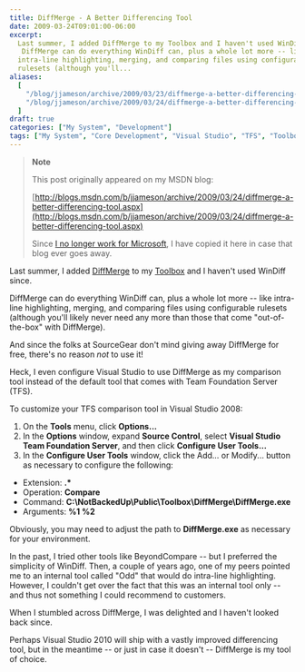 ```yaml
---
title: DiffMerge - A Better Differencing Tool
date: 2009-03-24T09:01:00-06:00
excerpt:
  Last summer, I added DiffMerge to my Toolbox and I haven't used WinDiff since.
   DiffMerge can do everything WinDiff can, plus a whole lot more -- like
  intra-line highlighting, merging, and comparing files using configurable
  rulesets (although you'll...
aliases:
  [
    "/blog/jjameson/archive/2009/03/23/diffmerge-a-better-differencing-tool.aspx",
    "/blog/jjameson/archive/2009/03/24/diffmerge-a-better-differencing-tool.aspx",
  ]
draft: true
categories: ["My System", "Development"]
tags: ["My System", "Core Development", "Visual Studio", "TFS", "Toolbox"]
---
```


> **Note**
>
> This post originally appeared on my MSDN blog:
>
> [http://blogs.msdn.com/b/jjameson/archive/2009/03/24/diffmerge-a-better-differencing-tool.aspx](http://blogs.msdn.com/b/jjameson/archive/2009/03/24/diffmerge-a-better-differencing-tool.aspx)
>
> Since
> [I no longer work for Microsoft](/blog/jjameson/2011/09/02/last-day-with-microsoft),
> I have copied it here in case that blog ever goes away.

Last summer, I added [DiffMerge](http://www.sourcegear.com/diffmerge/) to my
[Toolbox](/blog/jjameson/2007/03/22/backedup-and-notbackedup) and I haven't used
WinDiff since.

DiffMerge can do everything WinDiff can, plus a whole lot more -- like
intra-line highlighting, merging, and comparing files using configurable
rulesets (although you'll likely never need any more than those that come
"out-of-the-box" with DiffMerge).

And since the folks at SourceGear don't mind giving away DiffMerge for free,
there's no reason *not* to use it!

Heck, I even configure Visual Studio to use DiffMerge as my comparison tool
instead of the default tool that comes with Team Foundation Server (TFS).

To customize your TFS comparison tool in Visual Studio 2008:

1. On the **Tools** menu, click **Options...**
2. In the **Options** window, expand **Source Control**, select **Visual Studio
   Team Foundation Server**, and then click **Configure User Tools...**
3. In the **Configure User Tools** window, click the Add... or Modify... button
   as necessary to configure the following:

- Extension: **.\***
- Operation: **Compare**
- Command: **C:\NotBackedUp\Public\Toolbox\DiffMerge\DiffMerge.exe**
- Arguments: **%1 %2**

Obviously, you may need to adjust the path to **DiffMerge.exe** as necessary for
your environment.

In the past, I tried other tools like BeyondCompare -- but I preferred the
simplicity of WinDiff. Then, a couple of years ago, one of my peers pointed me
to an internal tool called "Odd" that would do intra-line highlighting. However,
I couldn't get over the fact that this was an internal tool only -- and thus not
something I could recommend to customers.

When I stumbled across DiffMerge, I was delighted and I haven't looked back
since.

Perhaps Visual Studio 2010 will ship with a vastly improved differencing tool,
but in the meantime -- or just in case it doesn't -- DiffMerge is my tool of
choice.
